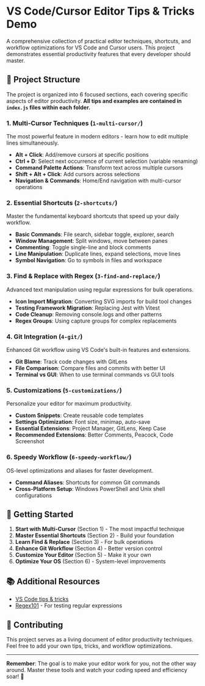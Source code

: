 # VS Code/Cursor Editor Tips & Tricks Demo

A comprehensive collection of practical editor techniques, shortcuts, and workflow optimizations for VS Code and Cursor users. This project demonstrates essential productivity features that every developer should master.

## 📁 Project Structure

The project is organized into 6 focused sections, each covering specific aspects of editor productivity. **All tips and examples are contained in `index.js` files within each folder.**

### 1. **Multi-Cursor Techniques** (`1-multi-cursor/`)

The most powerful feature in modern editors - learn how to edit multiple lines simultaneously.

- **Alt + Click**: Add/remove cursors at specific positions
- **Ctrl + D**: Select next occurrence of current selection (variable renaming)
- **Command Palette Actions**: Transform text across multiple cursors
- **Shift + Alt + Click**: Add cursors across selections
- **Navigation & Commands**: Home/End navigation with multi-cursor operations

### 2. **Essential Shortcuts** (`2-shortcuts/`)

Master the fundamental keyboard shortcuts that speed up your daily workflow.

- **Basic Commands**: File search, sidebar toggle, explorer, search
- **Window Management**: Split windows, move between panes
- **Commenting**: Toggle single-line and block comments
- **Line Manipulation**: Duplicate lines, expand selections, move lines
- **Symbol Navigation**: Go to symbols in files and workspace

### 3. **Find & Replace with Regex** (`3-find-and-replace/`)

Advanced text manipulation using regular expressions for bulk operations.

- **Icon Import Migration**: Converting SVG imports for build tool changes
- **Testing Framework Migration**: Replacing Jest with Vitest
- **Code Cleanup**: Removing console.logs and other patterns
- **Regex Groups**: Using capture groups for complex replacements

### 4. **Git Integration** (`4-git/`)

Enhanced Git workflow using VS Code's built-in features and extensions.

- **Git Blame**: Track code changes with GitLens
- **File Comparison**: Compare files and commits with better UI
- **Terminal vs GUI**: When to use terminal commands vs GUI tools

### 5. **Customizations** (`5-customizations/`)

Personalize your editor for maximum productivity.

- **Custom Snippets**: Create reusable code templates
- **Settings Optimization**: Font size, minimap, auto-save
- **Essential Extensions**: Project Manager, GitLens, Keep Case
- **Recommended Extensions**: Better Comments, Peacock, Code Screenshot

### 6. **Speedy Workflow** (`6-speedy-workflow/`)

OS-level optimizations and aliases for faster development.

- **Command Aliases**: Shortcuts for common Git commands
- **Cross-Platform Setup**: Windows PowerShell and Unix shell configurations

## 🚀 Getting Started

1. **Start with Multi-Cursor** (Section 1) - The most impactful technique
2. **Master Essential Shortcuts** (Section 2) - Build your foundation
3. **Learn Find & Replace** (Section 3) - For bulk operations
4. **Enhance Git Workflow** (Section 4) - Better version control
5. **Customize Your Editor** (Section 5) - Make it your own
6. **Optimize Your OS** (Section 6) - System-level improvements

## 📚 Additional Resources

- [VS Code tips & tricks](https://code.visualstudio.com/docs/getstarted/tips-and-tricks)
- [Regex101](https://regex101.com/) - For testing regular expressions

## 🤝 Contributing

This project serves as a living document of editor productivity techniques. Feel free to add your own tips, tricks, and workflow optimizations.

---

**Remember**: The goal is to make your editor work for you, not the other way around. Master these tools and watch your coding speed and efficiency soar! 🚀
